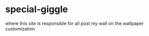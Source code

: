 # special-giggle
where this site is responsible for all post my wall on the wallpaper customization 
